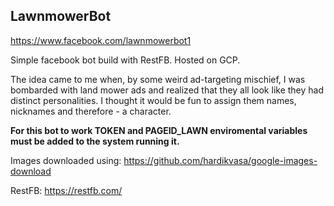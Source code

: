 ## LawnmowerBot
https://www.facebook.com/lawnmowerbot1

Simple facebook bot build with RestFB. Hosted on GCP.

The idea came to me when, by some weird ad-targeting mischief, I was bombarded with land mower ads and realized that they all look like they had distinct personalities. I thought it would be fun to assign them names, nicknames and therefore - a character.

**For this bot to work TOKEN and PAGEID_LAWN enviromental variables must be added to the system running it.**

Images downloaded using: https://github.com/hardikvasa/google-images-download

RestFB: https://restfb.com/
